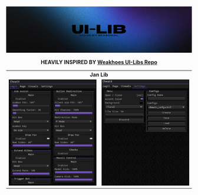 ![Banner](https://github.com/SeasonalKirito/UI-Hub/blob/main/images/banner.png?raw=true)
<p align="center"><strong>HEAVILY INSPIRED BY <a href="https://github.com/weakhoes/Roblox-UI-Libs">Weakhoes UI-Libs Repo</a></strong></p>

<table>
    <tr>
        <td colspan="2" align="center"><strong>Jan Lib</strong></td>
    </tr>
    <tr>
        <td><img src="https://github.com/SeasonalKirito/UI-Hub/blob/main/images/Jan%20Lib/1.png?raw=true" style="width:auto; height:auto;"></td>
        <td><img src="https://github.com/SeasonalKirito/UI-Hub/blob/main/images/Jan%20Lib/2.png?raw=true" style="width:auto; height:auto;"></td>
    </tr>
</table>
